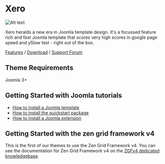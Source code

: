 Xero
====
![Alt text](http://www.joomlabamboo.com/images/new/xero/xero-responsive.jpg 'Optional title')

Xero heralds a new era in Joomla template design. It's a focussed feature rich and fast Joomla template that scores very high scores in google page speed and ySlow test - right out of the box.

[Features](http://www.joomlabamboo.com/joomla-templates/xero) / [Download](http://www.joomlabamboo.com/downloads/template-downloads?param=xero) / [Support Forum](http://www.joomlabamboo.com/index.php?option=com_kunena&view=category&layout=list&Itemid=216)

Theme Requirements
----

Joomla 3+

Getting Started with Joomla tutorials
----

- <a href="/getting-started/how-to-install-a-joomla-template">How to install a Joomla template</a>
- <a href="/getting-started/how-to-install-a-joomla-3-quickstart-package">How to install the quickstart package</a>
- <a href="http://docs.joomlabamboo.com/getting-started/how-to-install-a-joomla-module">How to install a Joomla extension</a>


Getting Started with the zen grid framework v4
----

This is the first of our themes to use the Zen Grid Framework v4. You can see the documentation for Zen Grid Framework v4 on the <a href="/zen-grid-framework-4/">ZGFv4 dedicated knowledgebase</a>.